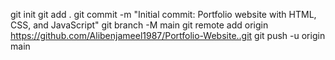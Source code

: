 git init
git add .
git commit -m "Initial commit: Portfolio website with HTML, CSS, and JavaScript"
git branch -M main
git remote add origin https://github.com/Alibenjameel1987/Portfolio-Website..git
git push -u origin main
